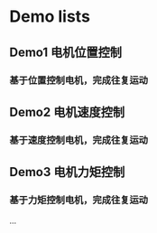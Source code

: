 # Demo lists

## Demo1 电机位置控制
### 基于位置控制电机，完成往复运动

## Demo2 电机速度控制
### 基于速度控制电机，完成往复运动

## Demo3 电机力矩控制
### 基于力矩控制电机，完成往复运动

...